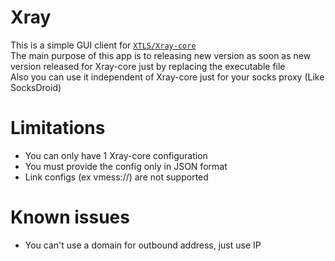 # Xray
This is a simple GUI client for [`XTLS/Xray-core`](https://github.com/XTLS/Xray-core)  
The main purpose of this app is to releasing new version as soon as new version released for Xray-core just by replacing the executable file  
Also you can use it independent of Xray-core just for your socks proxy (Like SocksDroid)

# Limitations
- You can only have 1 Xray-core configuration
- You must provide the config only in JSON format
- Link configs (ex vmess://) are not supported

# Known issues
- You can't use a domain for outbound address, just use IP
